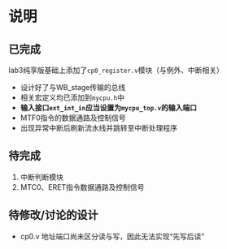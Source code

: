 # 说明
## 已完成
lab3纯享版基础上添加了`cp0_register.v`模块（与例外、中断相关）
- 设计好了与WB_stage传输的总线
- 相关宏定义均已添加到`mycpu.h`中
- **输入接口`ext_int_in`应当设置为`mycpu_top.v`的输入端口**
- MTF0指令的数据通路及控制信号
- 出现异常中断后刷新流水线并跳转至中断处理程序

## 待完成
1. 中断判断模块
2. MTC0、ERET指令数据通路及控制信号

## 待修改/讨论的设计
- cp0.v 地址端口尚未区分读与写，因此无法实现“先写后读”
